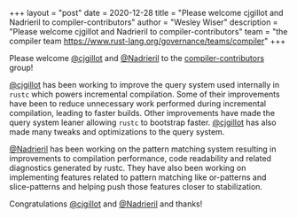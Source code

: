 +++
layout = "post"
date = 2020-12-28
title = "Please welcome cjgillot and Nadrieril to compiler-contributors"
author = "Wesley Wiser"
description = "Please welcome cjgillot and Nadrieril to compiler-contributors"
team = "the compiler team <https://www.rust-lang.org/governance/teams/compiler>"
+++

Please welcome [@cjgillot] and [@Nadrieril] to the [compiler-contributors] group!

[@cjgillot] has been working to improve the query system used internally in `rustc` which powers incremental compilation.
Some of their improvements have been to reduce unnecessary work performed during incremental compilation, leading to faster builds.
Other improvements have made the query system leaner allowing `rustc` to bootstrap faster.
[@cjgillot] has also made many tweaks and optimizations to the query system.

[@Nadrieril] has been working on the pattern matching system resulting in improvements to compilation performance, code readability and related diagnostics generated by rustc.
They have also been working on implementing features related to pattern matching like or-patterns and slice-patterns and helping push those features closer to stabilization.

Congratulations [@cjgillot] and [@Nadrieril] and thanks!

[@cjgillot]: https://github.com/cjgillot
[@Nadrieril]: https://github.com/Nadrieril
[compiler-contributors]: https://rust-lang.github.io/rfcs/2689-compiler-team-contributors.html
